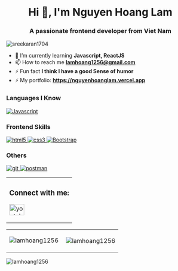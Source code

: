 <h1 align="center">Hi 👋, I'm Nguyen Hoang Lam</h1>
<h3 align="center">A passionate frontend developer from Viet Nam</h3>

<p align="left"> <img src="https://komarev.com/ghpvc/?username=lamhoang1256&label=Profile%20views&color=0e75b6&style=flat" alt="sreekaran1704" /> </p>

- 🌱 I’m currently learning **Javascript, ReactJS**
- 📫 How to reach me **lamhoang1256@gmail.com**
- ⚡ Fun fact **I think I have a good Sense of humor**
- ⚡ My portfolio: **https://nguyenhoanglam.vercel.app**

<h3 align="left">Languages I Know</h3>
<p align="left">
<a href="https://www.w3schools.com/js/" target="_blank"> <img  src="https://img.shields.io/badge/JAVASCRIPT-f7df1e?style=for-the-badge&logo=javascript&logoColor=black" alt="Javascript"/> </a>
</p> 

<h3 align="left">Frontend Skills</h3>
<p align="left">
<a href="https://www.w3.org/html/" target="_blank"> <img src="https://img.shields.io/badge/HTML5-E34F26?style=for-the-badge&logo=html5&logoColor=white" alt="html5" /> </a>
<a href="https://www.w3schools.com/css/" target="_blank"> <img src="https://img.shields.io/badge/CSS3-1572B6?style=for-the-badge&logo=css3&logoColor=white" alt="css3" /> </a>
<a href="https://getbootstrap.com" target="_blank"> <img alt="Bootstrap" src="https://img.shields.io/badge/bootstrap-%23563D7C.svg?style=for-the-badge&logo=bootstrap&logoColor=white"/> </a>
</p>

<h3 align="left">Others</h3>
<p align="left">
<a href="https://git-scm.com/" target="_blank"> <img src="https://img.shields.io/badge/Git-F05032?style=for-the-badge&logo=git&logoColor=white" alt="git" /> </a>
<a href="https://code.visualstudio.com" target="_blank"> <img src="https://img.shields.io/badge/VS_Code-0078D4?style=for-the-badge&logo=visual%20studio%20code&logoColor=white" alt="postman" /> </a>
</p>


<table>
 <tr>
  <td><h3 align="left">Connect with me:</h3>
<p align="left">
<a href="https://www.youtube.com/channel/UCuEJII_bAl1h3ovns8O5azg" target="blank"><img align="center" src="https://raw.githubusercontent.com/rahuldkjain/github-profile-readme-generator/master/src/images/icons/Social/youtube.svg" alt="youtube" height="30" width="40" /></a>
   </p></td>
 </tr>
 </table>

 <table>
        <tr>
           <td><p><img align="center" src="https://github-readme-streak-stats.herokuapp.com/?user=lamhoang1256&" alt="lamhoang1256" /></p></td>
            <td><p>&nbsp;<img align="center" src="https://github-readme-stats.vercel.app/api?username=lamhoang1256&show_icons=true&locale=en" alt="lamhoang1256" /></p></td>
        </tr>
    </table>


<p><img align="left" src="https://github-readme-stats.vercel.app/api/top-langs?username=lamhoang1256&show_icons=true&locale=en&layout=compact" alt="lamhoang1256" /></p>
